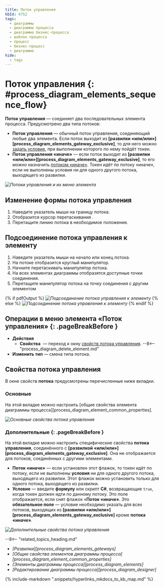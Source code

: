```yaml
---
title: Поток управления
kbId: 4752
tags:
  - диаграммы
  - диаграмма процесса
  - диаграмма бизнес-процесса
  - шаблон процесса
  - процесс
  - бизнес-процесс
  - диаграмма
hide:
  - tags
---
```


# Поток управления {: #process_diagram_elements_sequence_flow}

**Поток управления** — соединяет два последовательных элемента процесса. Предусмотрено два типа потоков:

- **Поток управления** — обычный поток управления, соединяющий любые два элемента. Если поток выходит из **[развилки «или/или»][process_diagram_elements_gateway_exclusive]**, то для него можно [задать условие](#дополнительные), при выполнении которого по нему пойдёт токен.
- **Поток управления «иначе»** — если поток выходит из **[развилки «или/или»][process_diagram_elements_gateway_exclusive]**, то его можно назначить [потоком «иначе»](#дополнительные). Токен идёт по потоку «иначе», если не выполнены условия ни для одного другого потока, выходящего из развилки.

*![Потоки управления и их меню элемента](sequence_flow.png)*

## Изменение формы потока управления

1. Наведите указатель мыши на границу потока.
2. Отобразится курсор перетаскивания <i class="fa-light fa-up-down"></i>.
3. Перетащите линию потока в необходимое положение.

## Подсоединение потока управления к элементу

1. Наведите указатель мыши на начало или конец потока.
2. На потоке отобразится круглый манипулятор.
3. Начните перетаскивать манипулятор потока.
4. На всех элементах диаграммы отобразятся доступные точки соединения.
5. Перетащите манипулятор потока на точку соединения с другим элементом

{% if pdfOutput %}
*![Подсоединение потока управления к элементу](sequence_flow_connecting.png)*
{% else %}
*![Подсоединение потока управления к элементу](sequence_flow_connecting.gif)*
{% endif %}

## Операции в меню элемента «Поток управления» {: .pageBreakBefore }

- **Действия**
    - **Свойства** <i class="fa-light fa-gear"></i> — переход к окну [свойств потока управления](#свойства-потока-управления).
    --8<-- "process_diagram_delete_element.md"
- **Изменить тип** — смена типа потока.

## Свойства потока управления

В  окне свойств **потока** предусмотрены перечисленные ниже вкладки.

### Основные

На этой вкладке можно настроить [общие свойства элемента диаграммы процесса][process_diagram_element_common_properties].

*![Основные свойства потока управления](sequence_flow_general_properties.png)*

### Дополнительные {: .pageBreakBefore }

На этой вкладке можно настроить специфические свойства **потока управления**, соединённого с **[развилкой «или/или»][process_diagram_elements_gateway_exclusive]**. Она не отображается для потоков, соединённых с другими элементами.

- **Поток «иначе»** — если установлен этот флажок, то токен идёт по потоку, если не выполнены **условия** ни для одного другого потока, выходящего из развилки. Этот флажок можно установить только для одного потока, выходящего из развилки.
- **Условие** — введите **формулу** или скрипт **C#**, возвращающие `true`, когда токен должен идти по данному потоку. Это поле отображается, если снят флажок «**Поток «иначе»**. Это **обязательное поле** — условие необходимо указать для всех потоков, выходящих из **[развилки «или/или»][process_diagram_elements_gateway_exclusive]** кроме **потока «иначе»**.

*![Дополнительные свойства потока управления](sequence_flow_advanced_properties.png)*

<div class="relatedTopics" markdown="block">

--8<-- "related_topics_heading.md"

- _[Развилки][process_diagram_elements_gateways]_
- _[Общие свойства элементов диаграммы процесса][process_diagram_element_common_properties]_
- _[Элементы диаграммы процесса][process_diagram_elements]_
- _[Редактирование диаграммы процесса][process_diagram_designer]_

</div>

{% include-markdown ".snippets/hyperlinks_mkdocs_to_kb_map.md" %}
